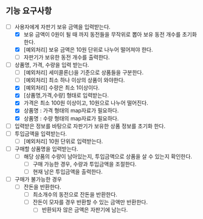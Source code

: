 ## 기능 요구사항
- [ ] 사용자에게 자판기 보유 금액을 입력받는다.
    - [x] 보유 금액이 0원이 될 때 까지 동전들을 무작위로 뽑아 보유 동전 개수를 초기화한다.
    - [x] [예외처리] 보유 금액은 10원 단위로 나누어 떨어져야 한다.
    - [ ] 자판기가 보유한 동전 개수를 출력한다.
- [ ] 상품명, 가격, 수량을 입력 받는다.
    - [ ] [예외처리] 세미콜론(;)을 기준으로 상품들을 구분한다.
    - [ ] [예외처리] 최소 하나 이상의 상품이 와야한다.
    - [x] [예외처리] 수량은 최소 1이상이다.
    - [x] [상품명,가격,수량] 형태로 입력받는다.
    - [x] 가격은 최소 100원 이상이고, 10원으로 나누어 떨어진다.
    - [x] 상품명 : 가격 형태의 map자료가 필요하다.
    - [x] 상품명 : 수량 형태의 map자료가 필요하다.
- [ ] 입력받은 정보를 바탕으로 자판기가 보유한 상품 정보를 초기화 한다.
- [ ] 투입금액을 입력받는다.
    - [ ] [예외처리] 10원 단위로 입력받는다.
- [ ] 구매할 상품명을 입력받는다.
    - [ ] 해당 상품의 수량이 남아있는지, 투입금액으로 상품을 살 수 있는지 확인한다.
        - [ ] 구매 가능한 경우, 수량과 투입금액을 조절한다.
        - [ ] 현재 남은 투입금액을 출력한다.
- [ ] 구매가 불가능한 경우
    - [ ] 잔돈을 반환한다.
        - [ ] 최소개수의 동전으로 잔돈을 반환한다.
        - [ ] 잔돈이 모자를 경우 반환할 수 있는 금액만 반환한다.
            - [ ] 반환되자 않은 금액은 자판기에 남는다.
